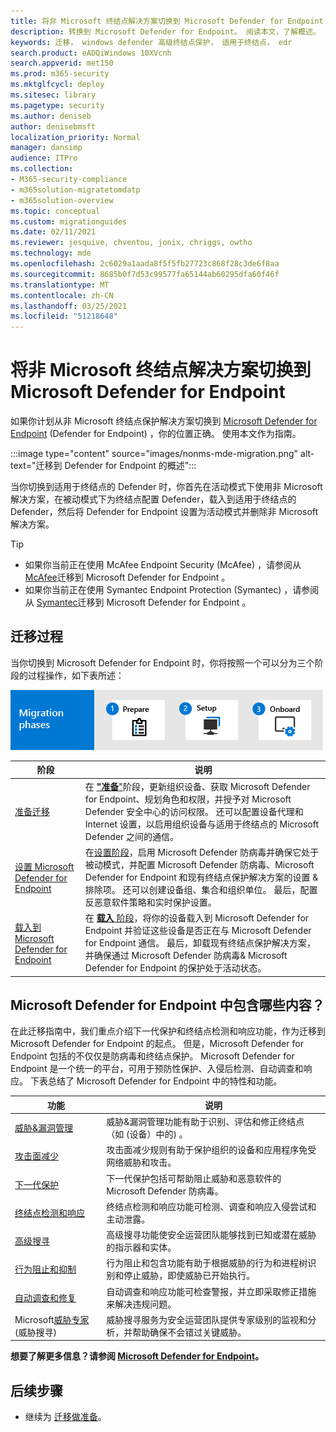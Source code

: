 ```yaml
---
title: 将非 Microsoft 终结点解决方案切换到 Microsoft Defender for Endpoint
description: 转换到 Microsoft Defender for Endpoint。 阅读本文，了解概述。
keywords: 迁移， windows defender 高级终结点保护， 适用于终结点， edr
search.product: eADQiWindows 10XVcnh
search.appverid: met150
ms.prod: m365-security
ms.mktglfcycl: deploy
ms.sitesec: library
ms.pagetype: security
ms.author: deniseb
author: denisebmsft
localization_priority: Normal
manager: dansimp
audience: ITPro
ms.collection:
- M365-security-compliance
- m365solution-migratetomdatp
- m365solution-overview
ms.topic: conceptual
ms.custom: migrationguides
ms.date: 02/11/2021
ms.reviewer: jesquive, chventou, jonix, chriggs, owtho
ms.technology: mde
ms.openlocfilehash: 2c6029a1aada8f5f5fb27723c868f28c3de6f8aa
ms.sourcegitcommit: 8685b0f7d53c99577fa65144ab60295dfa60f46f
ms.translationtype: MT
ms.contentlocale: zh-CN
ms.lasthandoff: 03/25/2021
ms.locfileid: "51218648"
---
```

# <a name="make-the-switch-from-a-non-microsoft-endpoint-solution-to-microsoft-defender-for-endpoint"></a>将非 Microsoft 终结点解决方案切换到 Microsoft Defender for Endpoint

如果你计划从非 Microsoft 终结点保护解决方案切换到 [Microsoft Defender for Endpoint](https://docs.microsoft.com/windows/security/threat-protection) (Defender for Endpoint) ，你的位置正确。 使用本文作为指南。

:::image type="content" source="images/nonms-mde-migration.png" alt-text="迁移到 Defender for Endpoint 的概述":::

当你切换到适用于终结点的 Defender 时，你首先在活动模式下使用非 Microsoft 解决方案，在被动模式下为终结点配置 Defender，载入到适用于终结点的 Defender，然后将 Defender for Endpoint 设置为活动模式并删除非 Microsoft 解决方案。

> [!TIP]
> - 如果你当前正在使用 McAfee Endpoint Security (McAfee) ，请参阅从 [McAfee](mcafee-to-microsoft-defender-migration.md)迁移到 Microsoft Defender for Endpoint 。
> - 如果你当前正在使用 Symantec Endpoint Protection (Symantec) ，请参阅从 [Symantec](symantec-to-microsoft-defender-endpoint-migration.md)迁移到 Microsoft Defender for Endpoint 。

## <a name="the-migration-process"></a>迁移过程

当你切换到 Microsoft Defender for Endpoint 时，你将按照一个可以分为三个阶段的过程操作，如下表所述：

![迁移阶段 - 准备、设置、载入](images/phase-diagrams/migration-phases.png)

|阶段 |说明 |
|--|--|
|[准备迁移](switch-to-microsoft-defender-prepare.md) |在 [**"准备**"](switch-to-microsoft-defender-prepare.md)阶段，更新组织设备、获取 Microsoft Defender for Endpoint、规划角色和权限，并授予对 Microsoft Defender 安全中心的访问权限。 还可以配置设备代理和 Internet 设置，以启用组织设备与适用于终结点的 Microsoft Defender 之间的通信。 |
|[设置 Microsoft Defender for Endpoint](switch-to-microsoft-defender-setup.md) |在[设置阶段](switch-to-microsoft-defender-setup.md)，启用 Microsoft Defender 防病毒并确保它处于被动模式，并配置 Microsoft Defender 防病毒、Microsoft Defender for Endpoint 和现有终结点保护解决方案的设置 & 排除项。 还可以创建设备组、集合和组织单位。 最后，配置反恶意软件策略和实时保护设置。|
|[载入到 Microsoft Defender for Endpoint](switch-to-microsoft-defender-onboard.md) |在 [**载入** 阶段](switch-to-microsoft-defender-onboard.md)，将你的设备载入到 Microsoft Defender for Endpoint 并验证这些设备是否正在与 Microsoft Defender for Endpoint 通信。 最后，卸载现有终结点保护解决方案，并确保通过 Microsoft Defender 防病毒& Microsoft Defender for Endpoint 的保护处于活动状态。 |

## <a name="whats-included-in-microsoft-defender-for-endpoint"></a>Microsoft Defender for Endpoint 中包含哪些内容？

在此迁移指南中，我们重点介绍下[](https://docs.microsoft.com/windows/security/threat-protection/microsoft-defender-antivirus/microsoft-defender-antivirus-in-windows-10)一代保护和终结点检测和[](https://docs.microsoft.com/microsoft-365/security/defender-endpoint/overview-endpoint-detection-response)响应功能，作为迁移到 Microsoft Defender for Endpoint 的起点。 但是，Microsoft Defender for Endpoint 包括的不仅仅是防病毒和终结点保护。 Microsoft Defender for Endpoint 是一个统一的平台，可用于预防性保护、入侵后检测、自动调查和响应。 下表总结了 Microsoft Defender for Endpoint 中的特性和功能。 

| 功能 | 说明 |
|---|---|
| [威胁&漏洞管理](https://docs.microsoft.com/microsoft-365/security/defender-endpoint/next-gen-threat-and-vuln-mgt) | 威胁&漏洞管理功能有助于识别、评估和修正终结点（如 (设备）中的) 。 |
| [攻击面减少](https://docs.microsoft.com/microsoft-365/security/defender-endpoint/overview-attack-surface-reduction) | 攻击面减少规则有助于保护组织的设备和应用程序免受网络威胁和攻击。 |
| [下一代保护](https://docs.microsoft.com/windows/security/threat-protection/windows-defender-antivirus/windows-defender-antivirus-in-windows-10) | 下一代保护包括可帮助阻止威胁和恶意软件的 Microsoft Defender 防病毒。 |
| [终结点检测和响应](https://docs.microsoft.com/microsoft-365/security/defender-endpoint/overview-endpoint-detection-response) | 终结点检测和响应功能可检测、调查和响应入侵尝试和主动泄露。  |
| [高级搜寻](advanced-hunting-overview.md) | 高级搜寻功能使安全运营团队能够找到已知或潜在威胁的指示器和实体。 |
| [行为阻止和抑制](https://docs.microsoft.com/microsoft-365/security/defender-endpoint/behavioral-blocking-containment) | 行为阻止和包含功能有助于根据威胁的行为和进程树识别和停止威胁，即使威胁已开始执行。 |
| [自动调查和修复](https://docs.microsoft.com/microsoft-365/security/defender-endpoint/automated-investigations) | 自动调查和响应功能可检查警报，并立即采取修正措施来解决违规问题。 |
| Microsoft[威胁专家](https://docs.microsoft.com/microsoft-365/security/defender-endpoint/microsoft-threat-experts) (威胁搜寻)  | 威胁搜寻服务为安全运营团队提供专家级别的监视和分析，并帮助确保不会错过关键威胁。 |

**想要了解更多信息？请参阅 [Microsoft Defender for Endpoint](https://docs.microsoft.com/windows/security/threat-protection)。**

## <a name="next-step"></a>后续步骤

- 继续为 [迁移做准备](switch-to-microsoft-defender-prepare.md)。
